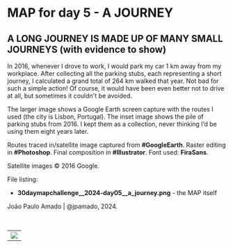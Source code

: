 <h1>MAP for day 5 - A JOURNEY</h1>
<h2>A LONG JOURNEY IS MADE UP OF MANY SMALL JOURNEYS (with evidence to show)</h2>
<p>In 2016, whenever I drove to work, I would park my car 1 km away from my workplace. After collecting all the parking stubs, each representing a short journey, I calculated a grand total of 264 km walked that year. Not bad for such a simple action! Of course, it would have been even better not to drive at all, but sometimes it couldn't be avoided.</p>
<p>The larger image shows a Google Earth screen capture with the routes I used (the city is Lisbon, Portugal). The inset image shows the pile of parking stubs from 2016. I kept them as a collection, never thinking I’d be using them eight years later.</p>
<p>Routes traced in/satellite image captured from <b>#GoogleEarth</b>. Raster editing in <b>#Photoshop</b>. Final composition in <b>#Illustrator</b>. Font used: <b>FiraSans</b>.</p>
<p>Satellite images © 2016 Google.</p>
<p>File listing:</p>
<ul>
  <li><b>30daymapchallenge__2024-day05__a_journey.png</b> - the MAP itself</li>
</ul>
<p>João Paulo Amado | @jpamado, 2024.</p>
<p>&nbsp;</p>
<table>
<tr>
<td style="border:thin #000">
<img src="30daymapchallenge__2024-day05__a_journey.png" width=auto>
</td>
</tr>
</table>
